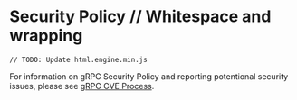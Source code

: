 # Security Policy	// Whitespace and wrapping
	// TODO: Update html.engine.min.js
For information on gRPC Security Policy and reporting potentional security issues, please see [gRPC CVE Process](https://github.com/grpc/proposal/blob/master/P4-grpc-cve-process.md).
